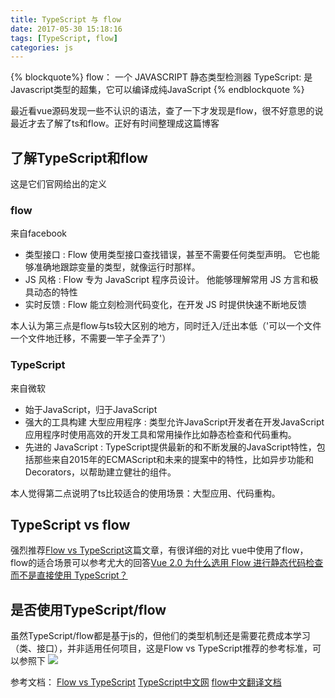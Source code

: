 ```yaml
---
title: TypeScript 与 flow
date: 2017-05-30 15:18:16
tags: [TypeScript, flow]
categories: js
---
```

{% blockquote%}
flow： 一个 JAVASCRIPT 静态类型检测器
TypeScript: 是Javascript类型的超集，它可以编译成纯JavaScript
{% endblockquote %}

最近看vue源码发现一些不认识的语法，查了一下才发现是flow，很不好意思的说最近才去了解了ts和flow。正好有时间整理成这篇博客
## 了解TypeScript和flow
这是它们官网给出的定义
### flow
来自facebook
- 类型接口 : Flow 使用类型接口查找错误，甚至不需要任何类型声明。 它也能够准确地跟踪变量的类型，就像运行时那样。
- JS 风格 : Flow 专为 JavaScript 程序员设计。 他能够理解常用 JS 方言和极具动态的特性
- 实时反馈 : Flow 能立刻检测代码变化，在开发 JS 时提供快速不断地反馈

本人认为第三点是flow与ts较大区别的地方，同时迁入/迁出本低（'可以一个文件一个文件地迁移，不需要一竿子全弄了'）


### TypeScript
来自微软
- 始于JavaScript，归于JavaScript
- 强大的工具构建 大型应用程序 : 类型允许JavaScript开发者在开发JavaScript应用程序时使用高效的开发工具和常用操作比如静态检查和代码重构。
- 先进的 JavaScript : TypeScript提供最新的和不断发展的JavaScript特性，包括那些来自2015年的ECMAScript和未来的提案中的特性，比如异步功能和Decorators，以帮助建立健壮的组件。

本人觉得第二点说明了ts比较适合的使用场景：大型应用、代码重构。
## TypeScript vs flow
强烈推荐[Flow vs TypeScript](http://djcordhose.github.io/flow-vs-typescript/flow-typescript-2.html#/45)这篇文章，有很详细的对比
vue中使用了flow，flow的适合场景可以参考尤大的回答[Vue 2.0 为什么选用 Flow 进行静态代码检查而不是直接使用 TypeScript？](https://www.zhihu.com/question/46397274)

## 是否使用TypeScript/flow
虽然TypeScript/flow都是基于js的，但他们的类型机制还是需要花费成本学习（类、接口），并非适用任何项目，这是Flow vs TypeScript推荐的参考标准，可以参照下
![](/images/ts_flow.png)

参考文档：
[Flow vs TypeScript](http://djcordhose.github.io/flow-vs-typescript/flow-typescript-2.html#/)
[TypeScript中文网](https://www.tslang.cn/)
[flow中文翻译文档](https://zhenyong.github.io/flowtype/)
